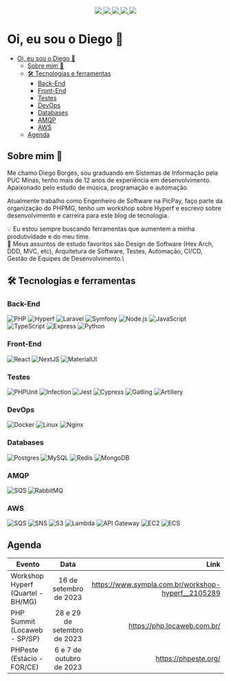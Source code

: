 <p align="center">
  <a target="_blank" href="https://twitter.com/eudiegoborgs">
    <img src="https://img.shields.io/twitter/follow/eudiegoborgs?color=1DA1F2&logo=twitter&style=for-the-badge&label=twitter"/>
  </a>
  <a target="_blank" href="https://www.instagram.com/eudiegoborgs"><img src="https://img.shields.io/badge/Instagram-E4405F?style=for-the-badge&logo=instagram&logoColor=white">
  </a>  
  <a target="_blank" href="https://www.linkedin.com/in/eudiegoborgs">
    <img src="https://img.shields.io/badge/LinkedIn-307cc5?style=for-the-badge&logo=linkedin&logoColor=white&color=004182"/>
  </a>
  <a target="_blank" href="https://diegoborgs.com.br">
    <img src="https://img.shields.io/badge/-website-307cc5?style=for-the-badge&logo=google-chrome&logoColor=white&color=B700FF"/>
  </a>
    <a target="_blank" href="https://diegoborgs.com.br/curriculo">
    <img src="https://img.shields.io/badge/Curriculo?style=for-the-badge&logo=web&logoColor=white&color=000000"/>
  </a>
</p>

# Oi, eu sou o Diego 👋



- [Oi, eu sou o Diego 👋](#oi-eu-sou-o-diego-)
  - [Sobre mim 🚀](#sobre-mim-)
  - [🛠️ Tecnologias e ferramentas](#️-tecnologias-e-ferramentas)
    - [Back-End](#back-end)
    - [Front-End](#front-end)
    - [Testes](#testes)
    - [DevOps](#devops)
    - [Databases](#databases)
    - [AMQP](#amqp)
    - [AWS](#aws)
  - [Agenda](#agenda)

## Sobre mim 🚀
Me chamo Diego Borges, sou graduando em Sistemas de Informação pela PUC Minas, tenho mais de 12 anos de experiência em desenvolvimento. Apaixonado pelo estudo de música, programação e automação.

Atualmente trabalho como Engenheiro de Software na PicPay, faço parte da organização do PHPMG, tenho um workshop sobre Hyperf e escrevo sobre desenvolvimento e carreira para este blog de tecnologia.

💡 Eu estou sempre buscando ferramentas que aumentem a minha produtividade e do meu time.\
🌱 Meus assuntos de estudo favoritos são Design de Software (Hex Arch, DDD, MVC, etc), Arquitetura de Software, Testes, Automação, CI/CD, Gestão de Equipes de Desenvolvimento.\

## 🛠️ Tecnologias e ferramentas

### Back-End
![PHP](https://img.shields.io/badge/-PHP-000?&logo=php)
![Hyperf](https://img.shields.io/badge/-Hyperf-000?&logo=hyperf)
![Laravel](https://img.shields.io/badge/-Laravel-000?&logo=laravel)
![Symfony](https://img.shields.io/badge/-Symfony-000?&logo=symfony)
![Node.js](https://img.shields.io/badge/-Node.js-000?&logo=nodedotjs)
![JavaScript](https://img.shields.io/badge/-JavaScript-000?&logo=JavaScript)
![TypeScript](https://img.shields.io/badge/-TypeScript-000?&logo=TypeScript)
![Express](https://img.shields.io/badge/-Express-000?&logo=express)
![Python](https://img.shields.io/badge/-Python-000?&logo=python)

### Front-End
![React](https://img.shields.io/badge/-React-000?&logo=React)
![NextJS](https://img.shields.io/badge/-NextJS-000?&logo=Next.js)
![MaterialUI](https://img.shields.io/badge/Material--UI-000?logo=material-ui)

### Testes
![PHPUnit](https://img.shields.io/badge/-PHPUnit-000?&logo=phpunit)
![Infection](https://img.shields.io/badge/-Infection-000?&logo=infection)
![Jest](https://img.shields.io/badge/-Jest-000?&logo=jest)
![Cypress](https://img.shields.io/badge/-Cypress-000?&logo=cypress)
![Gatling](https://img.shields.io/badge/-Gatling-000?&logo=Gatling)
![Artillery](https://img.shields.io/badge/-Artillery-000?&logo=artillery)

### DevOps
![Docker](https://img.shields.io/badge/-Docker-000?&logo=Docker)
![Linux](https://img.shields.io/badge/-Linux-000?&logo=Linux)
![Nginx](https://img.shields.io/badge/-Nginx-000?&logo=Nginx)

### Databases
![Postgres](https://img.shields.io/badge/PostgreSQL-000?logo=PostgreSQL)
![MySQL](https://img.shields.io/badge/-MySQL-000?&logo=MySQL)
![Redis](https://img.shields.io/badge/-Redis-000?&logo=Redis)
![MongoDB](https://img.shields.io/badge/-MongoDB-000?&logo=MongoDB)

### AMQP
![SQS](https://img.shields.io/badge/-SQS-000?&logo=SQS)
![RabbitMQ](https://img.shields.io/badge/-RabbitMQ-000?&logo=rabbitmq)

### AWS
![SQS](https://img.shields.io/badge/-SQS-000?&logo=sqs)
![SNS](https://img.shields.io/badge/-SNS-000?&logo=sns)
![S3](https://img.shields.io/badge/-S3-000?&logo=s3)
![Lambda](https://img.shields.io/badge/-Lambda-000?&logo=lambda)
![API Gateway](https://img.shields.io/badge/-API_Gateway-000?&logo=apigateway)
![EC2](https://img.shields.io/badge/-EC2-000?&logo=ec2)
![ECS](https://img.shields.io/badge/-ECS-000?&logo=ecs)

## Agenda
| Evento   |      Data      |  Link |
|----------|:-------------:|------:|
| Workshop Hyperf (Quartel - BH/MG) |  16 de setembro de 2023 | https://www.sympla.com.br/workshop-hyperf__2105289 |
| PHP Summit (Locaweb - SP/SP)|    28 e 29 de setembro de 2023   |   https://php.locaweb.com.br/ |
| PHPeste (Estácio - FOR/CE) | 6 e 7 de outubro de 2023 |    https://phpeste.org/ |

